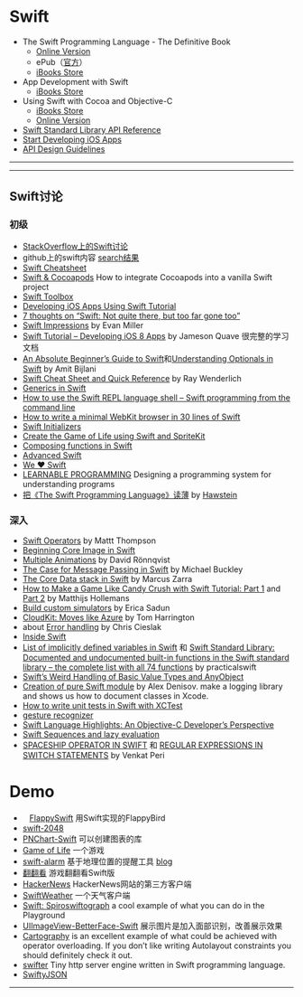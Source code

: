 # Swift
* The Swift Programming Language - The Definitive Book
    - [Online Version](https://developer.apple.com/library/content/documentation/Swift/Conceptual/Swift_Programming_Language/index.html)
    - ePub（[官方](https://swift.org/documentation/TheSwiftProgrammingLanguage(Swift4).epub)）
    - [iBooks Store](https://itunes.apple.com/us/book-series/swift-programming-series/id888896989?mt=11)
* App Development with Swift
    -  [iBooks Store](https://itunes.apple.com/us/book/app-development-with-swift/id1118575552?mt=11)
* Using Swift with Cocoa and Objective-C
    - [iBooks Store](https://itunes.apple.com/us/book/using-swift-cocoa-objective/id888894773?mt=11)
    - [Online Version](https://developer.apple.com/library/content/documentation/Swift/Conceptual/BuildingCocoaApps/index.html)
* [Swift Standard Library API Reference](https://developer.apple.com/reference/swift)
* [Start Developing iOS Apps](https://developer.apple.com/library/content/referencelibrary/GettingStarted/DevelopiOSAppsSwift/index.html)
* [API Design Guidelines](https://swift.org/documentation/api-design-guidelines/)

---

---

## Swift讨论
### 初级

*    [StackOverflow上的Swift讨论](http://stackoverflow.com/questions/tagged/swift-language)
*    github上的swift内容 [search结果](https://github.com/search?l=Swift&q=swift&ref=cmdform&type=Repositories)
*    [Swift Cheatsheet](http://cdn2.raywenderlich.com/wp-content/uploads/2014/06/RW-Swift-Cheatsheet-0_3.pdf)
*    [Swift & Cocoapods](https://medium.com/swift-programming/swift-cocoapods-da09d8ba6dd2) How to integrate Cocoapods into a vanilla Swift project
*    [Swift Toolbox](http://www.swifttoolbox.io)
*    [Developing iOS Apps Using Swift Tutorial](http://jamesonquave.com/blog/developing-ios-apps-using-swift-tutorial/)
*    [7 thoughts on “Swift: Not quite there, but too far gone too”](http://studentf.wordpress.com/2014/06/03/swift-not-quite-there-but-too-far-gone-too/)
*    [Swift Impressions](http://www.evanmiller.org/swift-impressions.html) by Evan Miller
*    [Swift Tutorial – Developing iOS 8 Apps](http://jamesonquave.com/blog/developing-ios-apps-using-swift-tutorial/) by Jameson Quave 很完整的学习文档
*    [An Absolute Beginner’s Guide to Swift](http://blog.teamtreehouse.com/an-absolute-beginners-guide-to-swift)和[Understanding Optionals in Swift](http://blog.teamtreehouse.com/understanding-optionals-swift) by Amit Bijlani
*    [Swift Cheat Sheet and Quick Reference](http://cdn2.raywenderlich.com/wp-content/uploads/2014/06/RW-Swift-Cheatsheet-0_3.pdf) by Ray Wenderlich
*    [Generics in Swift](http://swiftyeti.com/generics/)
*    [How to use the Swift REPL language shell – Swift programming from the command line](http://practicalswift.com/2014/06/07/swift-repl/)
*    [How to write a minimal WebKit browser in 30 lines of Swift](http://practicalswift.com/2014/06/27/a-minimal-webkit-browser-in-30-lines-of-swift/)
*    [Swift Initializers](http://ashfurrow.com/blog/swift-initializers/)
*    [Create the Game of Life using Swift and SpriteKit](https://www.makegameswith.us/gamernews/399/create-the-game-of-life-using-swift-and-spritekit)
*    [Composing functions in Swift](http://railsware.com/blog/2014/06/17/composing-functions-in-swift/)
*    [Advanced Swift](http://blog.fivelakesstudio.com/2014/06/advanced-swift-part-1.html)
*    [We ❤ Swift](http://www.weheartswift.com)
*    [LEARNABLE PROGRAMMING](http://worrydream.com/#!/LearnableProgramming) Designing a programming system for understanding programs
*    [把《The Swift Programming Language》读薄](http://hawstein.com/posts/make-thiner-tspl.html) by [Hawstein](http://hawstein.com)

### 深入

*    [Swift Operators](http://nshipster.com/swift-operators/) by Mattt Thompson
*    [Beginning Core Image in Swift](http://www.raywenderlich.com/76285/beginning-core-image-swift)
*    [Multiple Animations](http://ronnqvi.st/multiple-animations/) by David Rönnqvist
*    [The Case for Message Passing in Swift](http://www.buckleyisms.com/home/2014/6/16/the-case-for-message-passing-in-swift.html) by Michael Buckley
*    [The Core Data stack in Swift](http://www.cimgf.com/2014/06/08/the-core-data-stack-in-swift/) by Marcus Zarra
*    [How to Make a Game Like Candy Crush with Swift Tutorial: Part 1](http://www.raywenderlich.com/75270/make-game-like-candy-crush-with-swift-tutorial-part-1) and [Part 2](http://www.raywenderlich.com/75273/make-game-like-candy-crush-with-swift-tutorial-part-2) by Matthijs Hollemans
*    [Build custom simulators](http://ericasadun.com/2014/06/18/ios-8-building-custom-simulators/) by Erica Sadun
*    [CloudKit: Moves like Azure](http://www.atomicbird.com/blog/cloudkit-moves-like-azure) by Tom Harrington
*    about [Error handling](http://swiftlytyping.tumblr.com/post/88210131086/error-handling) by Chris Cieslak
*    [Inside Swift](http://www.eswick.com/2014/06/inside-swift/)
*    [List of implicitly defined variables in Swift](http://practicalswift.com/2014/06/10/list-of-implicitly-defined-variables-in-swift/) 和 [Swift Standard Library: Documented and undocumented built-in functions in the Swift standard library – the complete list with all 74 functions](http://practicalswift.com/2014/06/14/the-swift-standard-library-list-of-built-in-functions/) by practicalswift
*    [Swift’s Weird Handling of Basic Value Types and AnyObject](http://www.drewag.me/posts/swift-s-weird-handling-of-basic-value-types-and-anyobject)
*    [Creation of pure Swift module](http://railsware.com/blog/2014/06/26/creation-of-pure-swift-module/) by Alex Denisov. make a logging library and shows us how to document classes in Xcode.
*    [How to write unit tests in Swift with XCTest](http://roadfiresoftware.com/2014/06/unit-testing-with-swift/)
*    [gesture recognizer](http://michaelteeuw.nl/post/90182386142/swift-around-and-around)
*    [Swift Language Highlights: An Objective-C Developer’s Perspective](http://www.raywenderlich.com/73997/swift-language-highlights)
*    [Swift Sequences and lazy evaluation](http://www.scottlogic.com/blog/2014/06/26/swift-sequences.html)
*    [SPACESHIP OPERATOR IN SWIFT](http://vperi.com/2014/06/05/spaceship-operator-in-swift/) 和 [REGULAR EXPRESSIONS IN SWITCH STATEMENTS](http://vperi.com/2014/06/08/regular-expressions-in-switch-statements/) by Venkat Peri


# Demo
*    [FlappySwift](https://github.com/fullstackio/FlappySwift)  用Swift实现的FlappyBird
*    [swift-2048](https://github.com/austinzheng/swift-2048)
*    [PNChart-Swift](https://github.com/kevinzhow/PNChart-Swift) 可以创建图表的库
*    [Game of Life](https://github.com/yonbergman/swift-gameoflife) 一个游戏
*    [swift-alarm](https://github.com/ChrisChares/swift-alarm.git) 基于地理位置的提醒工具 [blog](http://chares.ghost.io/lets-make-a-swift-app-part-1/)
*    [翻翻看](https://github.com/geek5nan/FanFanSwift) 游戏翻翻看Swift版
*    [HackerNews](https://github.com/amitburst/HackerNews) HackerNews网站的第三方客户端
*    [SwiftWeather](https://github.com/JakeLin/SwiftWeather) 一个天气客户端
*    [Swift: Spiroswiftograph](http://ericasadun.com/2014/06/23/swift-spiroswiftograph/) a cool example of what you can do in the Playground
*    [UIImageView-BetterFace-Swift](https://github.com/croath/UIImageView-BetterFace-Swift) 展示图片是加入面部识别，改善展示效果
*    [Cartography](https://github.com/robb/Cartography) is an excellent example of what could be achieved with operator overloading. If you don’t like writing Autolayout constraints you should definitely check it out.
*    [swifter](https://github.com/glock45/swifter) Tiny http server engine written in Swift programming language.
*    [SwiftyJSON](https://github.com/lingoer/SwiftyJSON)

---
